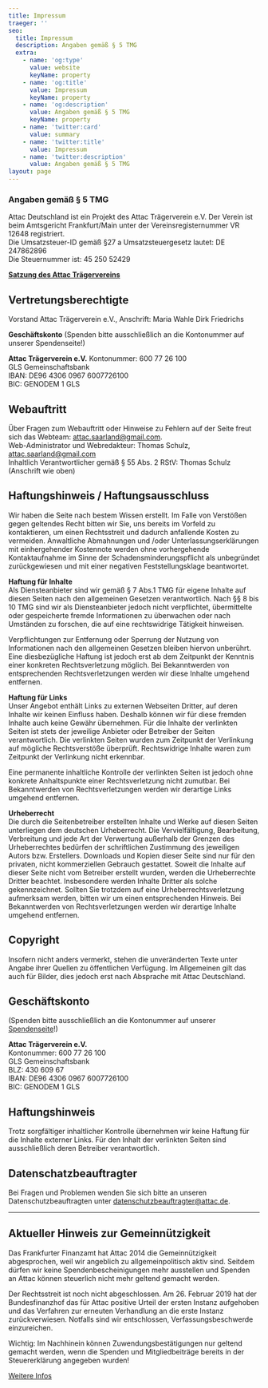 ```yaml
---
title: Impressum
traeger: ''
seo:
  title: Impressum
  description: Angaben gemäß § 5 TMG
  extra:
    - name: 'og:type'
      value: website
      keyName: property
    - name: 'og:title'
      value: Impressum
      keyName: property
    - name: 'og:description'
      value: Angaben gemäß § 5 TMG
      keyName: property
    - name: 'twitter:card'
      value: summary
    - name: 'twitter:title'
      value: Impressum
    - name: 'twitter:description'
      value: Angaben gemäß § 5 TMG
layout: page
---
```

### Angaben gemäß § 5 TMG

Attac Deutschland ist ein Projekt des Attac Trägerverein e.V.
Der Verein ist beim Amtsgericht Frankfurt/Main unter der
Vereinsregisternummer VR 12648 registriert.  
Die Umsatzsteuer-ID gemäß §27 a Umsatzsteuergesetz lautet: DE 247862896  
Die Steuernummer ist: 45 250 52429

[**Satzung des Attac Trägervereins**](https://www.attac.de/fileadmin/user_upload/bundesebene/attac-strukturen/AttacTraegerverein-eV\_\_Satzung_Sept2015.pdf)  


## Vertretungsberechtigte

Vorstand Attac Trägerverein e.V., Anschrift:
Maria Wahle
Dirk Friedrichs  

**Geschäftskonto**
(Spenden bitte ausschließlich an die Kontonummer auf unserer Spendenseite!)

**Attac Trägerverein e.V.**
Kontonummer: 600 77 26 100  
GLS Gemeinschaftsbank  
IBAN: DE96 4306 0967 6007726100  
BIC: GENODEM 1 GLS  

## Webauftritt

Über Fragen zum Webauftritt oder Hinweise zu Fehlern auf der Seite freut sich das Webteam: <attac.saarland@gmail.com>.  
Web-Administrator und Webredakteur: Thomas Schulz, <attac.saarland@gmail.com>  
Inhaltlich Verantwortlicher gemäß § 55 Abs. 2 RStV: Thomas Schulz (Anschrift wie oben)

## Haftungshinweis / Haftungsausschluss

Wir haben die Seite nach bestem Wissen erstellt. Im Falle von Verstößen gegen geltendes Recht bitten wir Sie, uns bereits im Vorfeld zu kontaktieren, um einen Rechtsstreit und dadurch anfallende Kosten zu vermeiden. Anwaltliche Abmahnungen und /oder Unterlassungserklärungen mit einhergehender Kostennote werden ohne vorhergehende Kontaktaufnahme im Sinne der Schadensminderungspflicht als unbegründet zurückgewiesen und mit einer negativen Feststellungsklage beantwortet.

**Haftung für Inhalte**  
Als Diensteanbieter sind wir gemäß § 7 Abs.1 TMG für eigene Inhalte auf diesen Seiten nach den allgemeinen Gesetzen verantwortlich. Nach §§ 8 bis 10 TMG sind wir als Diensteanbieter jedoch nicht verpflichtet, übermittelte oder gespeicherte fremde Informationen zu überwachen oder nach Umständen zu forschen, die auf eine rechtswidrige Tätigkeit hinweisen.

Verpflichtungen zur Entfernung oder Sperrung der Nutzung von Informationen nach den allgemeinen Gesetzen bleiben hiervon unberührt. Eine diesbezügliche Haftung ist jedoch erst ab dem Zeitpunkt der Kenntnis einer konkreten Rechtsverletzung möglich. Bei Bekanntwerden von entsprechenden Rechtsverletzungen werden wir diese Inhalte umgehend entfernen.

**Haftung für Links**  
Unser Angebot enthält Links zu externen Webseiten Dritter, auf deren Inhalte wir keinen Einfluss haben. Deshalb können wir für diese fremden Inhalte auch keine Gewähr übernehmen. Für die Inhalte der verlinkten Seiten ist stets der jeweilige Anbieter oder Betreiber der Seiten verantwortlich. Die verlinkten Seiten wurden zum Zeitpunkt der Verlinkung auf mögliche Rechtsverstöße überprüft. Rechtswidrige Inhalte waren zum Zeitpunkt der Verlinkung nicht erkennbar.

Eine permanente inhaltliche Kontrolle der verlinkten Seiten ist jedoch ohne konkrete Anhaltspunkte einer Rechtsverletzung nicht zumutbar. Bei Bekanntwerden von Rechtsverletzungen werden wir derartige Links umgehend entfernen.

**Urheberrecht**  
Die durch die Seitenbetreiber erstellten Inhalte und Werke auf diesen Seiten unterliegen dem deutschen Urheberrecht. Die Vervielfältigung, Bearbeitung, Verbreitung und jede Art der Verwertung außerhalb der Grenzen des Urheberrechtes bedürfen der schriftlichen Zustimmung des jeweiligen Autors bzw. Erstellers. Downloads und Kopien dieser Seite sind nur für den privaten, nicht kommerziellen Gebrauch gestattet.
Soweit die Inhalte auf dieser Seite nicht vom Betreiber erstellt wurden, werden die Urheberrechte Dritter beachtet. Insbesondere werden Inhalte Dritter als solche gekennzeichnet. Sollten Sie trotzdem auf eine Urheberrechtsverletzung aufmerksam werden, bitten wir um einen entsprechenden Hinweis. Bei Bekanntwerden von Rechtsverletzungen werden wir derartige Inhalte umgehend entfernen.

## Copyright

Insofern nicht anders vermerkt, stehen die unveränderten Texte unter Angabe ihrer Quellen zu öffentlichen Verfügung. Im Allgemeinen gilt das auch für Bilder, dies jedoch erst nach Absprache mit Attac Deutschland.

## Geschäftskonto

(Spenden bitte ausschließlich an die Kontonummer auf unserer [Spendenseite](/spenden)!)

**Attac Trägerverein e.V.**  
Kontonummer: 600 77 26 100  
GLS Gemeinschaftsbank  
BLZ: 430 609 67  
IBAN: DE96 4306 0967 6007726100  
BIC: GENODEM 1 GLS  

## Haftungshinweis

Trotz sorgfältiger inhaltlicher Kontrolle übernehmen wir keine Haftung für die Inhalte externer Links. Für den Inhalt der verlinkten Seiten sind ausschließlich deren Betreiber verantwortlich.

## Datenschatzbeauftragter

Bei Fragen und Problemen wenden Sie sich bitte an unseren Datenschutzbeauftragten unter <datenschutzbeauftragter@attac.de>.
   
   
---   

## Aktueller Hinweis zur Gemeinnützigkeit

Das Frankfurter Finanzamt hat Attac 2014 die Gemeinnützigkeit abgesprochen, weil wir angeblich zu allgemeinpolitisch aktiv sind. Seitdem dürfen wir keine Spendenbescheinigungen mehr ausstellen und Spenden an Attac können steuerlich nicht mehr geltend gemacht werden.

Der Rechtsstreit ist noch nicht abgeschlossen. Am 26. Februar 2019 hat der Bundesfinanzhof das für Attac positive Urteil der ersten Instanz aufgehoben und das Verfahren zur erneuten Verhandlung an die erste Instanz zurückverwiesen. Notfalls sind wir entschlossen, Verfassungsbeschwerde einzureichen.

Wichtig: Im Nachhinein können Zuwendungsbestätigungen nur geltend gemacht werden, wenn die Spenden und Mitgliedbeiträge bereits in der Steuererklärung angegeben wurden!

[Weitere Infos](https://www.attac.de/spenden/aktuell)
